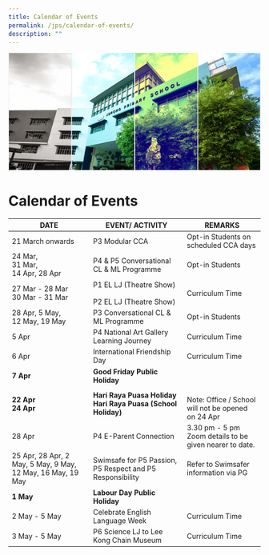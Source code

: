 ```yaml
---
title: Calendar of Events
permalink: /jps/calendar-of-events/
description: ""
---
```

![](/images/Banner.png)

Calendar of Events
==================

| DATE        | EVENT/ ACTIVITY | REMARKS |
| ------------ | -------- | -------- |
| 21 March onwards    | P3 Modular CCA    | Opt-in Students on scheduled CCA days     |
| 24 Mar, <br>31 Mar,<br>14 Apr, 28 Apr   | P4 & P5 Conversational CL & ML Programme    | Opt-in Students     |
| 27 Mar - 28 Mar <br>30 Mar - 31 Mar   | P1 EL LJ (Theatre Show)<br><br> P2 EL LJ (Theatre Show)    | Curriculum Time   |
|28 Apr, 5 May,<br>12 May, 19 May   | P3 Conversational CL & ML Programme    | Opt-in Students     |
| 5 Apr   | P4 National Art Gallery Learning Journey    | Curriculum Time     |
| 6 Apr   | International Friendship Day    | Curriculum Time     |
| <b>7 Apr</b>   |<b> Good Friday Public Holiday</b>   |     |
| <b>22 Apr<br>24 Apr</b>  | <b>Hari Raya Puasa Holiday<br>Hari Raya Puasa (School Holiday)</b>    | <br> Note: Office / School will not be opened on 24 Apr|
| 28 Apr   | P4 E-Parent Connection    | 3.30 pm - 5 pm <br> Zoom details to be given nearer to date.     |
| 25 Apr, 28 Apr, 2 May, 5 May, 9 May, 12 May, 16 May, 19 May   | Swimsafe for P5 Passion, P5 Respect and P5 Responsibility     | Refer to Swimsafer information via PG    | 
| <b> 1 May</b>   | <b>Labour Day Public Holiday    </b>|    |
| 2 May - 5 May   | Celebrate English Language Week     |  Curriculum Time    |
| 3 May - 5 May   | P6 Science LJ to Lee Kong Chain Museum   | Curriculum Time   |
